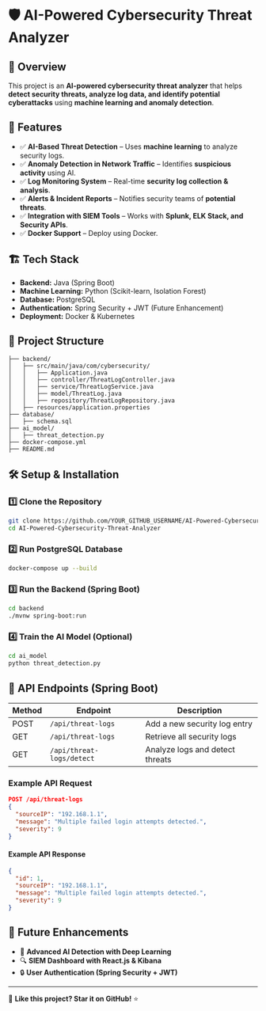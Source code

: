 # 🛡️ AI-Powered Cybersecurity Threat Analyzer

## 📌 Overview
This project is an **AI-powered cybersecurity threat analyzer** that helps **detect security threats, analyze log data, and identify potential cyberattacks** using **machine learning and anomaly detection**.

## 🚀 Features
- ✅ **AI-Based Threat Detection** – Uses **machine learning** to analyze security logs.  
- ✅ **Anomaly Detection in Network Traffic** – Identifies **suspicious activity** using AI.  
- ✅ **Log Monitoring System** – Real-time **security log collection & analysis**.  
- ✅ **Alerts & Incident Reports** – Notifies security teams of **potential threats**.  
- ✅ **Integration with SIEM Tools** – Works with **Splunk, ELK Stack, and Security APIs**.  
- ✅ **Docker Support** – Deploy using Docker.

## 🏗️ Tech Stack
- **Backend:** Java (Spring Boot)  
- **Machine Learning:** Python (Scikit-learn, Isolation Forest)  
- **Database:** PostgreSQL  
- **Authentication:** Spring Security + JWT (Future Enhancement)  
- **Deployment:** Docker & Kubernetes  

## 📂 Project Structure
```
├── backend/
│   ├── src/main/java/com/cybersecurity/
│   │   ├── Application.java
│   │   ├── controller/ThreatLogController.java
│   │   ├── service/ThreatLogService.java
│   │   ├── model/ThreatLog.java
│   │   ├── repository/ThreatLogRepository.java
│   ├── resources/application.properties
├── database/
│   ├── schema.sql
├── ai_model/
│   ├── threat_detection.py
├── docker-compose.yml
├── README.md
```

## 🛠️ Setup & Installation
### **1️⃣ Clone the Repository**
```bash
git clone https://github.com/YOUR_GITHUB_USERNAME/AI-Powered-Cybersecurity-Threat-Analyzer.git
cd AI-Powered-Cybersecurity-Threat-Analyzer
```

### **2️⃣ Run PostgreSQL Database**
```bash
docker-compose up --build
```

### **3️⃣ Run the Backend (Spring Boot)**
```bash
cd backend
./mvnw spring-boot:run
```

### **4️⃣ Train the AI Model (Optional)**
```bash
cd ai_model
python threat_detection.py
```

## 📡 API Endpoints (Spring Boot)
| Method | Endpoint                  | Description                           |
|--------|----------------------------|---------------------------------------|
| POST   | `/api/threat-logs`         | Add a new security log entry          |
| GET    | `/api/threat-logs`         | Retrieve all security logs            |
| GET    | `/api/threat-logs/detect`  | Analyze logs and detect threats       |

### **Example API Request**
```json
POST /api/threat-logs
{
  "sourceIP": "192.168.1.1",
  "message": "Multiple failed login attempts detected.",
  "severity": 9
}
```

#### **Example API Response**
```json
{
  "id": 1,
  "sourceIP": "192.168.1.1",
  "message": "Multiple failed login attempts detected.",
  "severity": 9
}
```

## 📝 Future Enhancements
- 🚀 **Advanced AI Detection with Deep Learning**  
- 🔍 **SIEM Dashboard with React.js & Kibana**  
- 🔒 **User Authentication (Spring Security + JWT)**  

---
🚀 **Like this project? Star it on GitHub!** ⭐  

